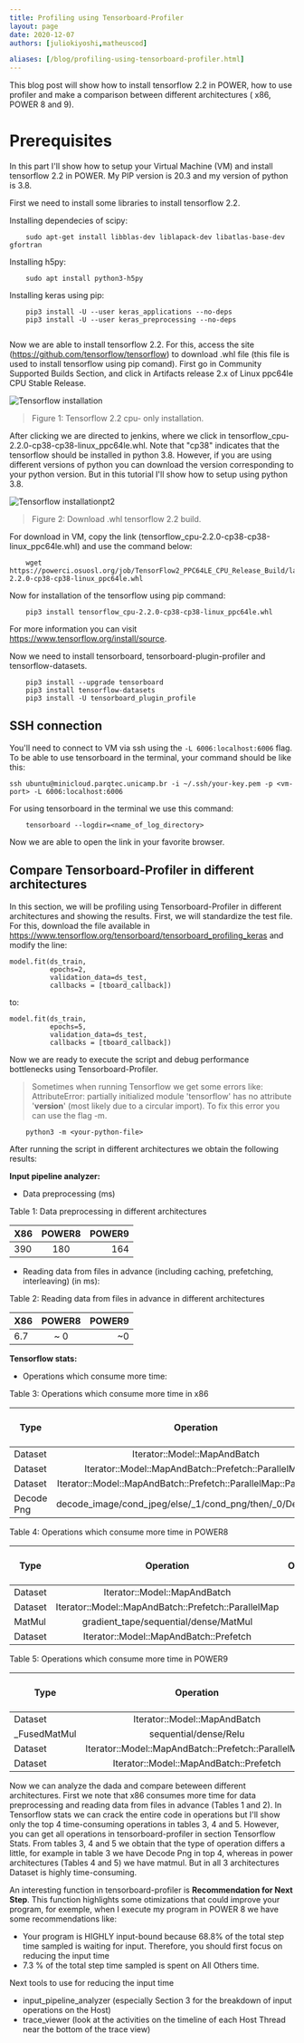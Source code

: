 ```yaml
---
title: Profiling using Tensorboard-Profiler
layout: page
date: 2020-12-07
authors: [juliokiyoshi,matheuscod]

aliases: [/blog/profiling-using-tensorboard-profiler.html]
---
```

This blog post will show how to install tensorflow 2.2 in POWER, how to use profiler and make a comparison between different architectures ( x86, POWER 8 and 9).

# Prerequisites
In this part I'll show how to setup your Virtual Machine (VM) and install tensorflow 2.2 in POWER. My PIP version is 20.3 and my version of python is 3.8.

First we need to install some libraries to install tensorflow 2.2.

Installing dependecies of scipy:
```shell
    sudo apt-get install libblas-dev liblapack-dev libatlas-base-dev gfortran
``` 
Installing h5py:
```shell
    sudo apt install python3-h5py  
``` 
Installing keras using pip:
```shell
    pip3 install -U --user keras_applications --no-deps
    pip3 install -U --user keras_preprocessing --no-deps
  
``` 

Now we are able to install tensorflow 2.2. For this, access the site (https://github.com/tensorflow/tensorflow) to download .whl file (this file is used to install tensorflow using pip comand). First go in Community Supported Builds Section, and click in Artifacts release 2.x of Linux ppc64le CPU Stable Release. 

![Tensorflow installation](gitTensorflow.png)
> Figure 1: Tensorflow 2.2 cpu- only installation.

After clicking we are directed to jenkins, where we click in tensorflow_cpu-2.2.0-cp38-cp38-linux_ppc64le.whl. Note that "cp38" indicates that the tensorflow should be installed in python 3.8. However, if you are using different versions of python you can download the version corresponding to your python version. But in this tutorial I'll show how to setup using python 3.8.

![Tensorflow installationpt2](Tensorflowbuild.png)
> Figure 2: Download .whl tensorflow 2.2 build.

For download in VM, copy the link (tensorflow_cpu-2.2.0-cp38-cp38-linux_ppc64le.whl) and use the command below:

```shell
    wget https://powerci.osuosl.org/job/TensorFlow2_PPC64LE_CPU_Release_Build/lastSuccessfulBuild/artifact/tensorflow_pkg/tensorflow_cpu-2.2.0-cp38-cp38-linux_ppc64le.whl  
``` 

Now for installation of the tensorflow using pip command:

```shell
    pip3 install tensorflow_cpu-2.2.0-cp38-cp38-linux_ppc64le.whl  
``` 
For more information you can visit https://www.tensorflow.org/install/source.

Now we need to install tensorboard, tensorboard-plugin-profiler and tensorflow-datasets.
```shell
    pip3 install --upgrade tensorboard
    pip3 install tensorflow-datasets
    pip3 install -U tensorboard_plugin_profile
``` 


## SSH connection

You'll need to connect to VM via ssh using the `-L 6006:localhost:6006` flag. To be able to use tensorboard in the terminal, your command should be like this:

`ssh ubuntu@minicloud.parqtec.unicamp.br -i ~/.ssh/your-key.pem -p <vm-port> -L 6006:localhost:6006`

For using tensorboard in the terminal we use this command:
```shell
    tensorboard --logdir=<name_of_log_directory>
``` 
Now we are able to open the link in your favorite browser.


## Compare Tensorboard-Profiler in different architectures

In this section, we will be profiling using Tensorboard-Profiler in different architectures and showing the results. First, we will standardize the test file. For this, download the file available in https://www.tensorflow.org/tensorboard/tensorboard_profiling_keras and modify the line: 
```
model.fit(ds_train,
          epochs=2,
          validation_data=ds_test,
          callbacks = [tboard_callback])
```
to:
```
model.fit(ds_train,
          epochs=5,
          validation_data=ds_test,
          callbacks = [tboard_callback])
```

 Now we are ready to execute the script and debug performance bottlenecks using Tensorboard-Profiler.

>Sometimes when running Tensorflow we get some errors like: AttributeError: partially initialized module 'tensorflow' has no attribute '__version__' (most likely due to a circular import). To fix this error you can use the flag -m.
```shell
    python3 -m <your-python-file>
``` 

After running the script in different architectures we obtain the following results:


**Input pipeline analyzer:**



* Data preprocessing (ms)

Table 1: Data preprocessing in different architectures

| X86      |     POWER8    | POWER9 |
|----------|:-------------:|------: |
| 390      |  180          | 164    |


* Reading data from files in advance (including caching, prefetching, interleaving) (in ms):

Table 2: Reading data from files in advance in different architectures

| X86      |     POWER8    | POWER9 |
|----------|:-------------:|------: |
| 6.7      |  ~ 0        | ~0   |


**Tensorflow stats:**

* Operations which consume more time:

Table 3: Operations which consume more time in x86

| Type    |     Operation    | Occurrences | total time (us) |
|----------|:-------------:|-------------: |  -------------:|
| 	Dataset  | Iterator::Model::MapAndBatch | 21   |112,868|
| 	Dataset  | Iterator::Model::MapAndBatch::Prefetch::ParallelMap| 2.907   |106,162|
| 	Dataset  | Iterator::Model::MapAndBatch::Prefetch::ParallelMap::ParallelMap |2.907   |104,103|
| 	Decode Png |  decode_image/cond_jpeg/else/_1/cond_png/then/_0/DecodePng | 2.910   |79,162|

Table 4: Operations which consume more time in POWER8

| Type    |     Operation    | Occurrences | total time (us)      |
|----------|:-------------:|-------------: |  -----------------:|
| 	Dataset  |   Iterator::Model::MapAndBatch | 21   |131,659|
| 	Dataset  |   Iterator::Model::MapAndBatch::Prefetch::ParallelMap| 2.673   |23,513|
| 	MatMul  |   gradient_tape/sequential/dense/MatMul |21  |16,335|
| 	Dataset  |  Iterator::Model::MapAndBatch::Prefetch | 2.673   |15,375|


Table 5: Operations which consume more time in POWER9

| Type    |     Operation    | Occurrences | total time (us) |
|----------|:-------------:|-------------: |  -------------:|
| 	Dataset  |   Iterator::Model::MapAndBatch | 21   |114,562|
| 	_FusedMatMul  |   sequential/dense/Relu| 21   |30,306|
| 	Dataset  |   Iterator::Model::MapAndBatch::Prefetch::ParallelMap |2.676   |20,957|
| 	Dataset  |  Iterator::Model::MapAndBatch::Prefetch | 2.675   |16,722|


Now we can analyze the dada and compare beteween different architectures. First we note that x86 consumes more time for data preprocessing and reading data from files in advance (Tables 1 and 2). In Tensorflow stats we can crack the entire code in operations but I'll show only the top 4 time-consuming operations in tables 3, 4 and 5. However, you can get all operations in tensorboard-profiler in section Tensorflow Stats. 
From tables 3, 4 and 5 we obtain that the type of operation differs a little, for example in table 3 we have Decode Png in top 4, whereas in power architectures (Tables 4 and 5) we have matmul. But in all 3 architectures Dataset is highly time-consuming.

An interesting function in tensorboard-profiler is **Recommendation for Next Step**. This function highlights some otimizations that could improve your program, for exemple, when I execute my program in POWER 8 we have some recommendations like:

* Your program is HIGHLY input-bound because 68.8% of the total step time sampled is waiting for input. Therefore, you should first focus on reducing the input time
* 7.3 % of the total step time sampled is spent on All Others time.

Next tools to use for reducing the input time

* input_pipeline_analyzer (especially Section 3 for the breakdown of input operations on the Host)
* trace_viewer (look at the activities on the timeline of each Host Thread near the bottom of the trace view) 




















